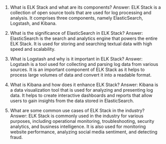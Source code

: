 

1. What is ELK Stack and what are its components?
Answer: ELK Stack is a collection of open source tools that are used for log processing and analysis. It comprises three components, namely ElasticSearch, Logstash, and Kibana.

2. What is the significance of ElasticSearch in ELK Stack?
Answer: ElasticSearch is the search and analytics engine that powers the entire ELK Stack. It is used for storing and searching textual data with high speed and scalability.

3. What is Logstash and why is it important in ELK Stack?
Answer: Logstash is a tool used for collecting and parsing log data from various sources. It is an important component of ELK Stack as it helps to process large volumes of data and convert it into a readable format.

4. What is Kibana and how does it enhance ELK Stack?
Answer: Kibana is a data visualization tool that is used for analyzing and presenting log data. It helps to create interactive dashboards and reports that allow users to gain insights from the data stored in ElasticSearch.

5. What are some common use cases of ELK Stack in the industry?
Answer: ELK Stack is commonly used in the industry for various purposes, including operational monitoring, troubleshooting, security analytics, and business intelligence. It is also used for monitoring website performance, analyzing social media sentiment, and detecting fraud.